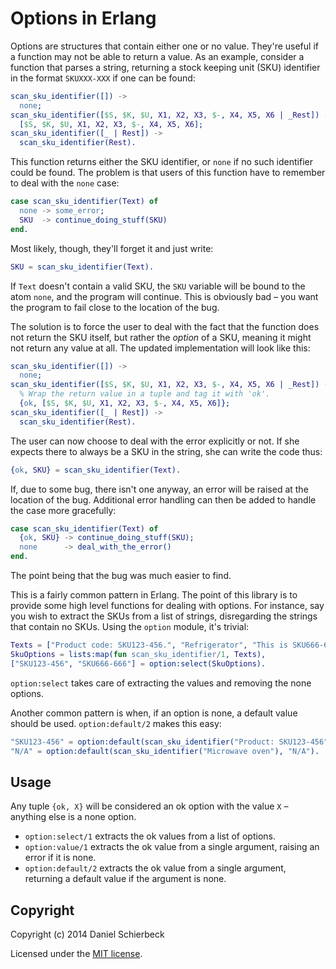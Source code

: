 Options in Erlang
=================

Options are structures that contain either one or no value. They're useful if a function may not be able to return a value. As an example, consider a function that parses a string, returning a stock keeping unit (SKU) identifier in the format `SKUXXX-XXX` if one can be found:

```erlang
scan_sku_identifier([]) ->
  none;
scan_sku_identifier([$S, $K, $U, X1, X2, X3, $-, X4, X5, X6 | _Rest]) ->
  [$S, $K, $U, X1, X2, X3, $-, X4, X5, X6];
scan_sku_identifier([_ | Rest]) ->
  scan_sku_identifier(Rest).
```

This function returns either the SKU identifier, or `none` if no such identifier could be found. The problem is that users of this function have to remember to deal with the `none` case:

```erlang
case scan_sku_identifier(Text) of
  none -> some_error;
  SKU  -> continue_doing_stuff(SKU)
end.
```

Most likely, though, they'll forget it and just write:

```erlang
SKU = scan_sku_identifier(Text).
```

If `Text` doesn't contain a valid SKU, the `SKU` variable will be bound to the atom `none`, and the program will continue. This is obviously bad – you want the program to fail close to the location of the bug.

The solution is to force the user to deal with the fact that the function does not return the SKU itself, but rather the _option_ of a SKU, meaning it might not return any value at all. The updated implementation will look like this:


```erlang
scan_sku_identifier([]) ->
  none;
scan_sku_identifier([$S, $K, $U, X1, X2, X3, $-, X4, X5, X6 | _Rest]) ->
  % Wrap the return value in a tuple and tag it with 'ok'.
  {ok, [$S, $K, $U, X1, X2, X3, $-, X4, X5, X6]};
scan_sku_identifier([_ | Rest]) ->
  scan_sku_identifier(Rest).
```

The user can now choose to deal with the error explicitly or not. If she expects there to always be a SKU in the string, she can write the code thus:

```erlang
{ok, SKU} = scan_sku_identifier(Text).
```

If, due to some bug, there isn't one anyway, an error will be raised at the location of the bug. Additional error handling can then be added to handle the case more gracefully:

```erlang
case scan_sku_identifier(Text) of
  {ok, SKU} -> continue_doing_stuff(SKU);
  none      -> deal_with_the_error()
end.
```

The point being that the bug was much easier to find.

This is a fairly common pattern in Erlang. The point of this library is to provide some high level functions for dealing with options. For instance, say you wish to extract the SKUs from a list of strings, disregarding the strings that contain no SKUs. Using the `option` module, it's trivial:

```erlang
Texts = ["Product code: SKU123-456.", "Refrigerator", "This is SKU666-666!"],
SkuOptions = lists:map(fun scan_sku_identifier/1, Texts),
["SKU123-456", "SKU666-666"] = option:select(SkuOptions).
```

`option:select` takes care of extracting the values and removing the none options.

Another common pattern is when, if an option is none, a default value should be used. `option:default/2` makes this easy:

```erlang
"SKU123-456" = option:default(scan_sku_identifier("Product: SKU123-456"), "N/A"),
"N/A" = option:default(scan_sku_identifier("Microwave oven"), "N/A").
```


Usage
-----

Any tuple `{ok, X}` will be considered an ok option with the value `X` – anything else is a none option.

- `option:select/1` extracts the ok values from a list of options.
- `option:value/1` extracts the ok value from a single argument, raising an error if it is none.
- `option:default/2` extracts the ok value from a single argument, returning a default value if the argument is none.


Copyright
---------

Copyright (c) 2014 Daniel Schierbeck

Licensed under the [MIT license](LICENSE).
